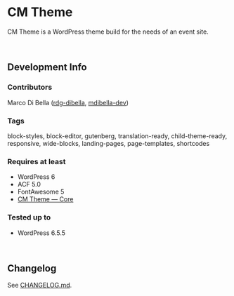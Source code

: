 # CM Theme
CM Theme is a WordPress theme build for the needs of an event site.

<br>

## Development Info

### Contributors
Marco Di Bella ([rdg-dibella](https://github.com/rdg-dibella), [mdibella-dev](https://github.com/mdibella-dev))

### Tags
block-styles, block-editor, gutenberg, translation-ready, child-theme-ready, responsive, wide-blocks, landing-pages, page-templates, shortcodes

### Requires at least

- WordPress 6
- ACF 5.0
- FontAwesome 5
- [CM Theme — Core](https://github.com/mdibella-dev/cm-theme-core)

### Tested up to

- WordPress 6.5.5

<br>

## Changelog

See [CHANGELOG.md](https://github.com/mdibella-dev/cm/blob/main/CHANGELOG.md).
